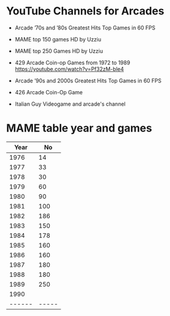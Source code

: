 YouTube Channels for Arcades
======

* Arcade ’70s and ’80s Greatest Hits Top Games in 60 FPS
* MAME top 150 games HD by Uzziu
* MAME top 250 Games HD by Uzziu
* 429 Arcade Coin-op Games from 1972 to 1989
 https://youtube.com/watch?v=Pf32zM-ble4

* Arcade ’90s and 2000s Greatest Hits Top Games in 60 FPS
* 426 Arcade Coin-Op Game
* Italian Guy Videogame and arcade's channel

MAME table year and games
======


| Year | No  |
|------|-----|
| 1976 |  14 |
| 1977 |  33 |
| 1978 |  30 |
| 1979 |  60 |
| 1980 |  90 |
| 1981 | 100 |
| 1982 | 186 |
| 1983 | 150 |
| 1984 | 178 |
| 1985 | 160 |
| 1986 | 160 |
| 1987 | 180 |
| 1988 | 180 |
| 1989 | 250 |
| 1990 |     |
|------|-----|
